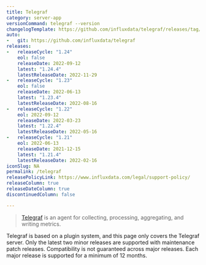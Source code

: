 ```yaml
---
title: Telegraf
category: server-app
versionCommand: telegraf --version
changelogTemplate: https://github.com/influxdata/telegraf/releases/tag/v__LATEST__
auto:
-   git: https://github.com/influxdata/telegraf
releases:
-   releaseCycle: "1.24"
    eol: false
    releaseDate: 2022-09-12
    latest: "1.24.4"
    latestReleaseDate: 2022-11-29
-   releaseCycle: "1.23"
    eol: false
    releaseDate: 2022-06-13
    latest: "1.23.4"
    latestReleaseDate: 2022-08-16
-   releaseCycle: "1.22"
    eol: 2022-09-12
    releaseDate: 2022-03-23
    latest: "1.22.4"
    latestReleaseDate: 2022-05-16
-   releaseCycle: "1.21"
    eol: 2022-06-13
    releaseDate: 2021-12-15
    latest: "1.21.4"
    latestReleaseDate: 2022-02-16
iconSlug: NA
permalink: /telegraf
releasePolicyLink: https://www.influxdata.com/legal/support-policy/
releaseColumn: true
releaseDateColumn: true
discontinuedColumn: false

---
```


> [Telegraf](https://github.com/influxdata/telegraf) is an agent for collecting, processing, aggregating, and writing metrics.

Telegraf is based on a plugin system, and this page only covers the Telegraf server.
Only the latest two minor releases are supported with maintenance patch releases. 
Compatibility is not guaranteed across major releases. Each major release is supported for a minimum of 12 months.
